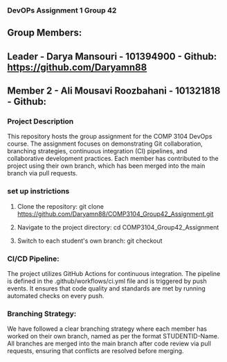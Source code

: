### DevOPs Assignment 1 Group 42

## Group Members:
## Leader - Darya Mansouri - 101394900 - Github: https://github.com/Daryamn88
## Member 2 - Ali Mousavi Roozbahani - 101321818 - Github: 

### Project Description 
This repository hosts the group assignment for the COMP 3104 DevOps course. The assignment focuses on demonstrating Git collaboration, branching strategies, continuous integration (CI) pipelines, and collaborative development practices. Each member has contributed to the project using their own branch, which has been merged into the main branch via pull requests. 

### set up instrictions 
1. Clone the repository: git clone https://github.com/Daryamn88/COMP3104_Group42_Assignment.git

2. Navigate to the project directory: cd COMP3104_Group42_Assignment

3. Switch to each student's own branch: git checkout <STUDENTID-Name>

### CI/CD Pipeline:
The project utilizes GitHub Actions for continuous integration. The pipeline is defined in the .github/workflows/ci.yml file and is triggered by push events. It ensures that code quality and standards are met by running automated checks on every push.

### Branching Strategy:
We have followed a clear branching strategy where each member has worked on their own branch, named as per the format STUDENTID-Name. All branches are merged into the main branch after code review via pull requests, ensuring that conflicts are resolved before merging.
